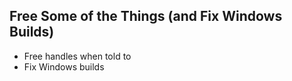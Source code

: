 ## Free Some of the Things (and Fix Windows Builds)

* Free handles when told to
* Fix Windows builds
